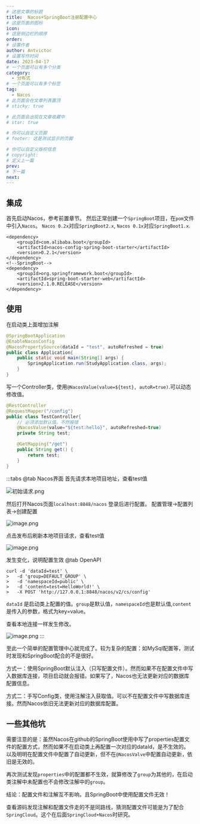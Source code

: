 ```yaml
---
# 这是文章的标题
title:  Nacos+SpringBoot注册配置中心
# 这是页面的图标
icon: 
# 这是侧边栏的顺序
order: 
# 设置作者
author: Antvictor
# 设置写作时间
date: 2023-04-17
# 一个页面可以有多个分类
category:
  - 分布式
# 一个页面可以有多个标签
tag:
  - Nacos
# 此页面会在文章列表置顶
# sticky: true

# 此页面会出现在文章收藏中
# star: true

# 你可以自定义页脚
# footer: 这是测试显示的页脚

# 你可以自定义版权信息
# copyright: 
# 定义上一篇
prev: 
# 下一篇
next:
---
```


## 集成
首先启动Nacos，参考前置章节。
然后正常创建一个`SpringBoot`项目，在`pom`文件中引入`Nacos`。
`Nacos 0.2x`对应`SpringBoot2.x`, `Nacos 0.1x`对应`SpringBoot1.x`.
```pom
<dependency>  
    <groupId>com.alibaba.boot</groupId>  
    <artifactId>nacos-config-spring-boot-starter</artifactId>  
    <version>0.2.1</version>  
</dependency>
<!--SpringBoot--> 
<dependency>  
    <groupId>org.springframework.boot</groupId>  
    <artifactId>spring-boot-starter-web</artifactId>  
    <version>2.1.0.RELEASE</version>
</dependency>
```
## 使用
在启动类上面增加注解
```java
@SpringBootApplication  
@EnableNacosConfig  
@NacosPropertySource(dataId = "test", autoRefreshed = true)
public class Application{
	public static void main(String[] args) {
		SpringApplication.run(StudyApplication.class, args);
	}
}
```
写一个Controller类，使用`@NacosValue(value=${test}, autoR=true)`.可以动态修改值。
```Java
@RestController
@RequestMapper("/config")
public class TestController{
	// 必须添加默认值，不然报错
	@NacosValue(value="${test:hello}", autoRefreshed=true)
	private String test;

	@GetMapping("/get")
	public String get() {
		return test;
	}
}
```

:::tabs
@tab Nacos界面
首先请求本地项目地址，查看test值

![初始请求.png](https://img.exceedy.top/img/20230404095024.png)

然后打开Nacos页面`localhost:8848/nacos` 登录后进行配置。
配置管理->配置列表->创建配置

![image.png](https://img.exceedy.top/img/20230404095155.png)

点击发布后刷新本地项目请求，查看test值

![image.png](https://img.exceedy.top/img/20230404095249.png)

发生变化，说明配置生效
@tab OpenAPI
```shell
curl -d 'dataId=test' \
>   -d 'group=DEFAULT_GROUP' \
>   -d 'namespaceId=public' \
>   -d 'content=test=HelloWorld!' \
>   -X POST 'http://127.0.0.1:8848/nacos/v2/cs/config'
```
`dataId` 是启动类上配置的值。`group`是默认值，`namespaceId`也是默认值,`content`是传入的参数，格式为key=value。

查看本地连接一样发生修改。

![image.png](https://img.exceedy.top/img/20230404095756.png)
:::

至此一个简单的配置管理中心就完成了。较为复杂的配置：如MySql配置等，测试时发现和SpringBoot配合的不是很好。

方式一：使用SpringBoot默认注入（只写配置文件）。然而如果不在配置文件中写入数据库连接，项目启动就会报错。如果写了，Nacos也无法更新对应的数据库配置信息。

方式二：手写Config类，使用注解注入获取值。可以不在配置文件中写数据库连接。然而Nacos依旧无法更新对应的数据库配置。
## 一些其他坑
需要注意的是：虽然Nacos在github的SpringBoot使用中写了properties配置文件的配置方式，然而如果不在启动类上再配置一次对应的dataId，是不生效的。
以及明明在配置文件中配置了自动更新，但不在`@NacosValve`中配置自动更新，依旧是无效的。

再次测试发现`properties`中的配置都不生效，就算修改了`group`为其他的，在启动类注解中未配置也不会修改注解中的`group`。

结论：配置文件和注解互不影响，且SpringBoot中使用配置文件无效！

查看源码发现注解和配置文件走的不是同路线，猜测配置文件可能是为了配合`SpringCloud`。这个在后面`SpringCloud+Nacos`时研究。
